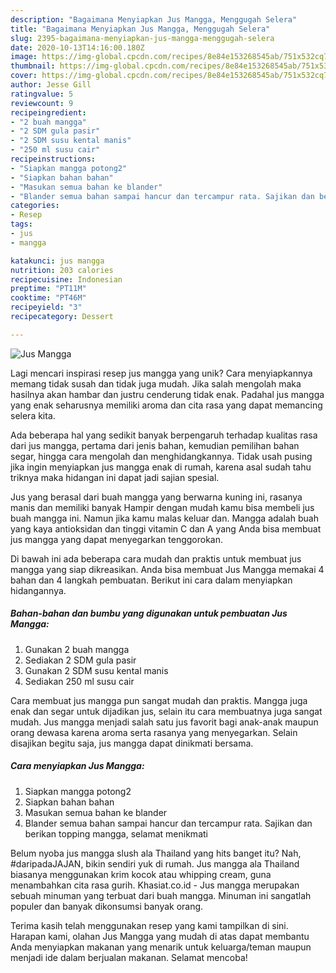 ```yaml
---
description: "Bagaimana Menyiapkan Jus Mangga, Menggugah Selera"
title: "Bagaimana Menyiapkan Jus Mangga, Menggugah Selera"
slug: 2395-bagaimana-menyiapkan-jus-mangga-menggugah-selera
date: 2020-10-13T14:16:00.180Z
image: https://img-global.cpcdn.com/recipes/8e84e153268545ab/751x532cq70/jus-mangga-foto-resep-utama.jpg
thumbnail: https://img-global.cpcdn.com/recipes/8e84e153268545ab/751x532cq70/jus-mangga-foto-resep-utama.jpg
cover: https://img-global.cpcdn.com/recipes/8e84e153268545ab/751x532cq70/jus-mangga-foto-resep-utama.jpg
author: Jesse Gill
ratingvalue: 5
reviewcount: 9
recipeingredient:
- "2 buah mangga"
- "2 SDM gula pasir"
- "2 SDM susu kental manis"
- "250 ml susu cair"
recipeinstructions:
- "Siapkan mangga potong2"
- "Siapkan bahan bahan"
- "Masukan semua bahan ke blander"
- "Blander semua bahan sampai hancur dan tercampur rata. Sajikan dan berikan topping mangga, selamat menikmati"
categories:
- Resep
tags:
- jus
- mangga

katakunci: jus mangga 
nutrition: 203 calories
recipecuisine: Indonesian
preptime: "PT11M"
cooktime: "PT46M"
recipeyield: "3"
recipecategory: Dessert

---
```



![Jus Mangga](https://img-global.cpcdn.com/recipes/8e84e153268545ab/751x532cq70/jus-mangga-foto-resep-utama.jpg)

Lagi mencari inspirasi resep jus mangga yang unik? Cara menyiapkannya memang tidak susah dan tidak juga mudah. Jika salah mengolah maka hasilnya akan hambar dan justru cenderung tidak enak. Padahal jus mangga yang enak seharusnya memiliki aroma dan cita rasa yang dapat memancing selera kita.

Ada beberapa hal yang sedikit banyak berpengaruh terhadap kualitas rasa dari jus mangga, pertama dari jenis bahan, kemudian pemilihan bahan segar, hingga cara mengolah dan menghidangkannya. Tidak usah pusing jika ingin menyiapkan jus mangga enak di rumah, karena asal sudah tahu triknya maka hidangan ini dapat jadi sajian spesial.

Jus yang berasal dari buah mangga yang berwarna kuning ini, rasanya manis dan memiliki banyak Hampir dengan mudah kamu bisa membeli jus buah mangga ini. Namun jika kamu malas keluar dan. Mangga adalah buah yang kaya antioksidan dan tinggi vitamin C dan A yang Anda bisa membuat jus mangga yang dapat menyegarkan tenggorokan.


Di bawah ini ada beberapa cara mudah dan praktis untuk membuat jus mangga yang siap dikreasikan. Anda bisa membuat Jus Mangga memakai 4 bahan dan 4 langkah pembuatan. Berikut ini cara dalam menyiapkan hidangannya.

<!--inarticleads1-->

##### Bahan-bahan dan bumbu yang digunakan untuk pembuatan Jus Mangga:

1. Gunakan 2 buah mangga
1. Sediakan 2 SDM gula pasir
1. Gunakan 2 SDM susu kental manis
1. Sediakan 250 ml susu cair


Cara membuat jus mangga pun sangat mudah dan praktis. Mangga juga enak dan segar untuk dijadikan jus, selain itu cara membuatnya juga sangat mudah. Jus mangga menjadi salah satu jus favorit bagi anak-anak maupun orang dewasa karena aroma serta rasanya yang menyegarkan. Selain disajikan begitu saja, jus mangga dapat dinikmati bersama. 

<!--inarticleads2-->

##### Cara menyiapkan Jus Mangga:

1. Siapkan mangga potong2
1. Siapkan bahan bahan
1. Masukan semua bahan ke blander
1. Blander semua bahan sampai hancur dan tercampur rata. Sajikan dan berikan topping mangga, selamat menikmati


Belum nyoba jus mangga slush ala Thailand yang hits banget itu? Nah, #daripadaJAJAN, bikin sendiri yuk di rumah. Jus mangga ala Thailand biasanya menggunakan krim kocok atau whipping cream, guna menambahkan cita rasa gurih. Khasiat.co.id - Jus mangga merupakan sebuah minuman yang terbuat dari buah mangga. Minuman ini sangatlah populer dan banyak dikonsumsi banyak orang. 

Terima kasih telah menggunakan resep yang kami tampilkan di sini. Harapan kami, olahan Jus Mangga yang mudah di atas dapat membantu Anda menyiapkan makanan yang menarik untuk keluarga/teman maupun menjadi ide dalam berjualan makanan. Selamat mencoba!
